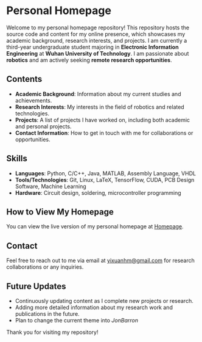 # Personal Homepage

Welcome to my personal homepage repository! This repository hosts the source code and content for my online presence, which showcases my academic background, research interests, and projects. I am currently a third-year undergraduate student majoring in **Electronic Information Engineering** at **Wuhan University of Technology**. I am passionate about **robotics** and am actively seeking **remote research opportunities**.

## Contents

- **Academic Background**: Information about my current studies and achievements.
- **Research Interests**: My interests in the field of robotics and related technologies.
- **Projects**: A list of projects I have worked on, including both academic and personal projects.
- **Contact Information**: How to get in touch with me for collaborations or opportunities.

## Skills

- **Languages**: Python, C/C++, Java, MATLAB, Assembly Language, VHDL
- **Tools/Technologies**: Git, Linux, LaTeX, TensorFlow, CUDA, PCB Design Software, Machine Learning
- **Hardware**: Circuit design, soldering, microcontroller programming

## How to View My Homepage

You can view the live version of my personal homepage at [Homepage](https://yixuanhuangm.github.io/).

## Contact

Feel free to reach out to me via email at [yixuanhm@gmail.com](mailto:yixuanhm@gmail.com) for research collaborations or any inquiries.

## Future Updates

- Continuously updating content as I complete new projects or research.
- Adding more detailed information about my research work and publications in the future.
- Plan to change the current theme into *JonBarron*

Thank you for visiting my repository!

